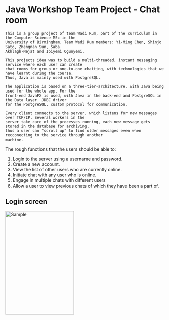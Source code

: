 
# Java Workshop Team Project - Chat room
```
This is a group project of team Wadi Rum, part of the curriculum in the Computer Science MSc in the 
University of Birmingham. Team Wadi Rum members: Yi-Ming Chen, Shinjo Sato, Zhengnan Sun, Saba 
Akhlagh-Nejat and Ibiyemi Ogunyemi.

This projects idea was to build a multi-threaded, instant messaging service where each user can create 
chat rooms for group or one-to-one chatting, with technologies that we have learnt during the course. 
Thus, Java is mainly used with PostgreSQL.

The application is based on a three-tier-architecture, with Java being used for the whole app. For the 
front-end JavaFX is used, with Java in the back-end and PostgreSQL in the Data layer. JDBC driver 
for the PostgreSQL, custom protocol for communication.

Every client connects to the server, which listens for new messages over TCP/IP. Several workers in the 
server take care of the processes running, each new message gets stored in the database for archiving, 
thus a user can "scroll up" to find older messages even when recconecting to the service through another 
machine.
```

The rough functions that the users should be able to:
1. Login to the server using a username and password.
2. Create a new account.
3. View the list of other users who are currently online.
4. Initiate chat with any user who is online.
5. Engage in multiple chats with different users
6. Allow a user to view previous chats of which they have been a part of.

## Login screen
<p align="left">
    <img src="https://i.imgur.com/rrLBFl9.png" alt="Sample"  width="217" height="328">
    <p align="left">
</p>
